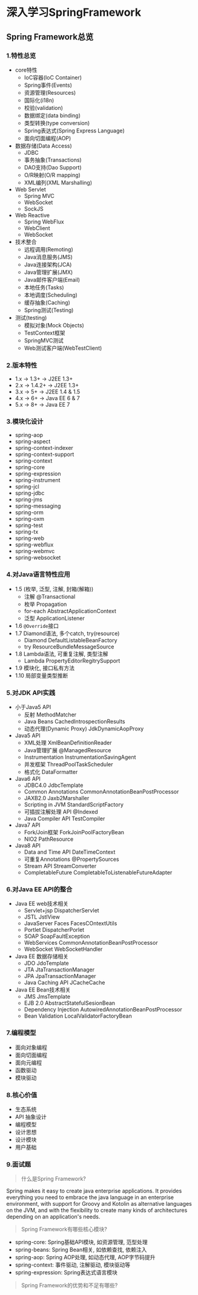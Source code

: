 # 深入学习SpringFramework

## Spring Framework总览

### 1.特性总览

- core特性
  - IoC容器(IoC Container)
  - Spring事件(Events)
  - 资源管理(Resources)
  - 国际化(i18n)
  - 校验(validation)
  - 数据绑定(data binding)
  - 类型转换(type conversion)
  - Spring表达式(Spring Express Language)
  - 面向切面编程(AOP)
- 数据存储(Data Access)
  - JDBC
  - 事务抽象(Transactions)
  - DAO支持(Dao Support)
  - O/R映射(O/R mapping)
  - XML编列(XML Marshalling)
- Web Servlet
  - Spring MVC
  - WebSocket
  - SockJS
- Web Reactive
  - Spring WebFlux
  - WebClient
  - WebSocket
- 技术整合
  - 远程调用(Remoting)
  - Java消息服务(JMS)
  - Java连接架构(JCA)
  - Java管理扩展(JMX)
  - Java邮件客户端(Email)
  - 本地任务(Tasks)
  - 本地调度(Scheduling)
  - 缓存抽象(Caching)
  - Spring测试(Testing)
- 测试(testing)
  - 模拟对象(Mock Objects)
  - TestContext框架
  - SpringMVC测试
  - Web测试客户端(WebTestClient)

### 2.版本特性

- 1.x -> 1.3+ -> J2EE 1.3+
- 2.x -> 1.4.2+ -> J2EE 1.3+
- 3.x -> 5+ -> J2EE 1.4 & 1.5
- 4.x -> 6+ -> Java EE 6 & 7
- 5.x -> 8+ -> Java EE 7

### 3.模块化设计

- spring-aop
- spring-aspect
- spring-context-indexer
- spring-context-support
- spring-context
- spring-core
- spring-expression
- spring-instrument
- spring-jcl
- spring-jdbc
- spring-jms
- spring-messaging
- spring-orm
- spring-oxm
- spring-test
- spring-tx
- spring-web
- spring-webflux
- spring-webmvc
- spring-websocket

### 4.对Java语言特性应用

- 1.5 (枚举, 泛型, 注解, 封箱(解箱))
  - 注解 @Transactional
  - 枚举 Propagation
  - for-each AbstractApplicationContext
  - 泛型 ApplicationListener
- 1.6 `@Override`接口
- 1.7 Diamond语法, 多个catch, try(resource)
  - Diamond DefaultListableBeanFactory
  - try ResourceBundleMessageSource
- 1.8 Lambda语法, 可重复注解, 类型注解
  - Lambda PropertyEditorRegitrySupport
- 1.9 模块化, 接口私有方法
- 1.10 局部变量类型推断

### 5.对JDK API实践

- 小于Java5 API
  - 反射 MethodMatcher
  - Java Beans CachedIntrospectionResults
  - 动态代理(Dynamic Proxy) JdkDynamicAopProxy
- Java5 API
  - XML处理 XmlBeanDefinitionReader
  - Java管理扩展 @ManagedResource
  - Instrumentation InstrumentationSavingAgent
  - 并发框架 ThreadPoolTaskScheduler
  - 格式化 DataFormatter
- Java6 API
  - JDBC4.0 JdbcTemplate
  - Common Annotations CommonAnnotationBeanPostProcessor
  - JAXB2.0 Jaxb2Marshaller
  - Scripting in JVM StandardScriptFactory
  - 可插拔注解处理 API @Indexed
  - Java Compiler API TestCompiler
- Java7 API
  - Fork/Join框架 ForkJoinPoolFactoryBean
  - NIO2 PathResource
- Java8 API
  - Data and Time API DateTimeContext
  - 可重复Annotations @PropertySources
  - Stream API StreamConverter
  - CompletableFuture CompletableToListenableFutureAdapter

### 6.对Java EE API的整合

- Java EE web技术相关
  - Servlet+jsp DispatcherServlet
  - JSTL JstlView
  - JavaServer Faces FacesCOntextUtils
  - Portlet DispatcherPorlet
  - SOAP SoapFaultException
  - WebServices CommonAnnotationBeanPostProcessor
  - WebSocket WebSocketHandler
- Java EE 数据存储相关
  - JDO JdoTemplate
  - JTA JtaTransactionManager
  - JPA JpaTransactionManager
  - Java Caching API JCacheCache
- Java EE Bean技术相关
  - JMS JmsTemplate
  - EJB 2.0 AbstractStatefulSesionBean
  - Dependency Injection AutowiredAnnotationBeanPostProcessor
  - Bean Validation LocalValidatorFactoryBean

### 7.编程模型

- 面向对象编程
- 面向切面编程
- 面向元编程
- 函数驱动
- 模块驱动

### 8.核心价值

- 生态系统
- API 抽象设计
- 编程模型
- 设计思想
- 设计模块
- 用户基础

### 9.面试题

> 什么是Spring Framework?

Spring makes it easy to create java enterprise applications. It provides everything you need to embrace the java language in an enterprise environment, with support for Groovy and Kotolin as alternative languages on the JVM, and with the flexibility to create many kinds of architectures depending on an application's needs.
> Spring Framework有哪些核心模块?

- spring-core: Spring基础API模块, 如资源管理, 范型处理
- spring-beans: Spring Bean相关, 如依赖查找, 依赖注入
- spring-aop: Spring AOP处理, 如动态代理, AOP字节码提升
- spring-context: 事件驱动, 注解驱动, 模块驱动等
- spring-expression: Spring表达式语言模块

> Spring Framework的优势和不足有哪些?

